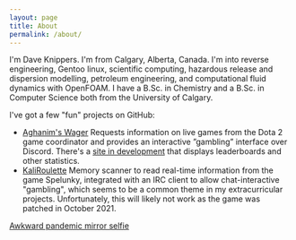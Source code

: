 ```yaml
---
layout: page
title: About
permalink: /about/
---
```


I'm Dave Knippers. I'm from Calgary, Alberta, Canada. I'm into reverse engineering, Gentoo linux, scientific computing, hazardous release and dispersion modelling, petroleum engineering, and computational fluid dynamics with OpenFOAM. I have a B.Sc. in Chemistry and a B.Sc. in Computer Science both from the University of Calgary. 

I've got a few "fun" projects on GitHub:

- [Aghanim's Wager](https://github.com/daveknippers/AghanimsWager) Requests information on live games from the Dota 2 game coordinator and provides an interactive ”gambling” interface over Discord. There's a [site in development](https://AghanimsWager.com) that displays leaderboards and other statistics.
- [KaliRoulette](https://github.com/daveknippers/KaliRoulette) Memory scanner to read real-time information from the game Spelunky, integrated with an IRC client to allow chat-interactive "gambling", which seems to be a common theme in my extracurricular projects. Unfortunately, this will likely not work as the game was patched in October 2021.

[Awkward pandemic mirror selfie](/assets/awkward-mirror-selfie.jpg)
